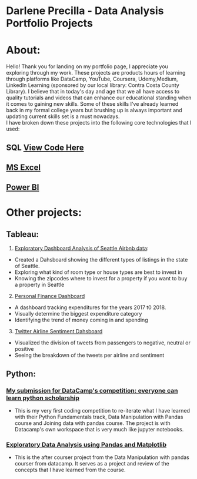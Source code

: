 # Darlene Precilla - Data Analysis Portfolio Projects

# About:
Hello! Thank you for landing on my portfolio page, I appreciate you exploring through my work. These projects are products hours of learning through platforms like DataCamp, YouTube, Coursera, Udemy,Medium, LinkedIn Learning (sponsored by our local library: Contra Costa County Library). I believe that in today's day and age that we all have access to quality tutorials and videos that can enhance our educational standing when it comes to gaining new skills. Some of these skills I've already learned back in my formal college years but brushing up is always important and updating current skills set is a must nowadays. <br /> I have broken down these projects into the following core technologies that I used:
## SQL [View Code Here](https://github.com/dcprecilla/Data-Analysis-Portfolio-Projects/tree/main/SQL%20Projects) 
## [MS Excel](https://github.com/dcprecilla/Data-Analysis-Portfolio-Projects/tree/main/Excel)
## [Power BI](https://github.com/dcprecilla/Data-Analysis-Portfolio-Projects/tree/main/Power_BI)

# Other projects:
## Tableau:
1. [Exploratory Dashboard Analysis of Seattle Airbnb data](https://public.tableau.com/app/profile/darlene.precilla/viz/AirbnbDashboardProject_16741940103850/AirbnbDashboard):
- Created a Dahsboard showing the different types of listings in the state of Seattle.
- Exploring what kind of room type or house types are best to invest in
- Knowing the zipcodes where to invest for a property if you want to buy a property in Seattle
2. [Personal Finance Dashboard](https://public.tableau.com/app/profile/darlene.precilla/viz/PersonalFinanceDashboard_16781770436690/PersonalFinanceDashboard?publish=yes)
- A dashboard tracking expenditures for the years 2017 t0 2018.
- Visually determine the biggest expenditure category
- Identifying the trend of money coming in and spending

3. [Twitter Airline Sentiment Dahsboard](https://public.tableau.com/app/profile/darlene.precilla/viz/Twitter_Sentiment_Dashboard/Dashboard1?publish=yes)
- Visualized the division of tweets from passengers to negative, neutral or positive
- Seeing the breakdown of the tweets per airline and sentiment

## Python:

### [My submission for DataCamp's competition: everyone can learn python scholarship](https://app.datacamp.com/workspace/w/e11b35a9-8c1a-4e12-879d-1cbf689ade6e)
  - This is my very first coding competition to re-iterate what I have learned with their Python Fundamentals track, Data Manipulation with Pandas course and Joining data with pandas course. The project is with Datacamp's own workspace that is very much like jupyter notebooks. 

### [Exploratory Data Analysis using Pandas and Matplotlib](https://app.datacamp.com/workspace/w/70726f93-8057-45c7-afe0-4d007f475f8e/edit)
  - This is the after courser project from the Data Manipulation with pandas courser from datacamp. It serves as a project and review of the concepts that I have learned from the course. 

